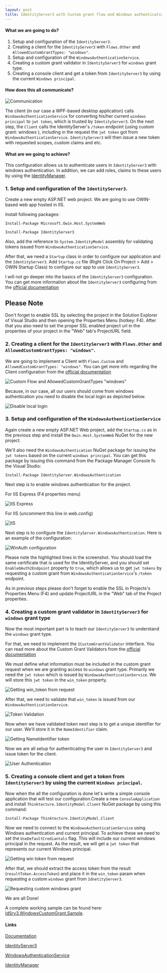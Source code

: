 ```yaml
---
layout: post
title: IdentityServer3 with Custom grant flow and Windows authentication
---
```


#### What we are going to do?

1. Setup and configuration of the `IdentityServer3`.
2. Creating a client for the `IdentityServer3` with `Flows.Other` and `AllowedCustomGrantTypes: "windows"`.
3. Setup and configuration of the `WindowsAuthenticationService`.
4. Creating a custom grant validator in `IdentityServer3` for `windows` grant type.
5. Creating a console client and get a token from `IdentityServer3` by using the current `Windows principal`.

#### How does this all communicate?

![Communication](http://arkoc.github.io/images/idnsrv_winauth_1.png)

The client (in our case a WPF-based desktop application) calls `WindowsAuthenticationService` for converting his/her current `windows principal` to `jwt token`, which is trusted by `IdentityServer3`.
On the next step, the `Client` calls the IdentityServer's `/token` endpoint (using custom grant: windows ), including in the request the `jwt token` got from `WindowsAuthenticationService`. `IdentityServer3` will then issue a new token with requested scopes, custom claims and etc.

#### What are we going to achieve?

This configuration allows us to authenticate users in `IdentityServer3` with windows authentication. In addition, we can add roles, claims to these users by using the [IdentityManager](https://github.com/IdentityManager/IdentityManager).

<!--more-->

### 1. Setup and configuration of the `IdentityServer3`.

Create a new empty ASP.NET web project. We are going to use OWIN-based web app hosted in IIS.

Install following packages:

`Install-Package Microsoft.Owin.Host.SystemWeb`

`Install-Package IdentityServer3`

Also, add the reference to `System.IdentityModel` assembly for validating tokens issued from `WindowsAuthenticationService`.

After that, we need a `Startup` class in order to configure our application and the `IdentityServer3`.
Add `Startup.cs` file (Right Click On Project > Add > OWIN Startup Class) to configure our app to use `IdentityServer3`.

I will not go deeper into the basics of the `IdentityServer3` configuration. You can get more information about the `IdentityServer3` configuring from the [official documentation](https://identityserver.github.io/Documentation/docsv2/configuration/overview.html)

## Please Note ##
Don't forget to enable SSL by selecting the project in the Solution Explorer of Visual Studio and then opening the Properties Menu (hotkey: F4). After that you also need to set the proper SSL enabled project url in the properties of your project in the "Web" tab's ProjectURL field.


### 2. Creating a client for the `IdentityServer3` with `Flows.Other` and `AllowedCustomGrantTypes: "windows"`.

We are going to implement a Client with `Flows.Custom` and `AllowedCustomGrantTypes: "windows"`. You can get more info regarding the Client configuration from the [official documentation](https://identityserver.github.io/Documentation/docsv2/configuration/clients.html)

![Custom Flow and AllowedCustomGrantTypes "windows"](http://arkoc.github.io/images/idnsrv_winauth_2.png)

Because, in our case, all our users should come from windows authentication you need to disable the local login as depicted below.

![Disable local login](http://arkoc.github.io/images/idnsrv_winauth_3.png)


### 3. Setup and configuration of the `WindowsAuthenticationService`

Again create a new empty ASP.NET Web project, add the `Startup.cs` as in the previous step and install the `Owin.Host.SystemWeb` NuGet for the new project.

We'll also need the `WindowsAuthentication` NuGet package for issuing the `jwt tokens` based on the current `windows principal`. You can get this package by issuing this command from the Package Manager Console fo the Visual Studio:

`Install-Package IdentityServer.WindowsAuthentication`

Next step is to enable windows authentication for the project. 

For IIS Express (F4 properties menu)

![IIS Express](http://arkoc.github.io/images/idnsrv_winauth_4.png)


For IIS (uncomment this line in web.config)

![IIS](http://arkoc.github.io/images/idnsrv_winauth_5.png)

Next step is to configure the `IdentityServer.WindowsAuthentication`. Here is an example of the configuration:

![WinAuth configuration](http://codepool.me/images/idnsrv_winauth_11.png)

Please note the highlighted lines in the screenshot. You should load the same certificate that is used for the IdentityServer, and you should set `EnableOAuth2Endpoint` property to `true`, which allows us to get `jwt tokens` by requesting a custom grant from `WindowsAuthenticationService`'s `/token` endpoint.

As in previous steps please don't forget to enable the SSL in Projects's Properties Menu (F4) and update ProjectURL in the "Web" tab of the Project properties.


### 4. Creating a custom grant validator in `IdentityServer3` for `windows` grant type

Now the most important part is to teach our `IdentityServer3` to understand the `windows` grant type.

For that, we need to implement the `ICustomGrantValidator` interface. You can read more about the Custom Grant Validators
from the [official documentation](https://identityserver.github.io/Documentation/docsv2/advanced/customGrantTypes.html)

We must define what information must be included in the custom grant request when we are granting access to `windows` grant type. Primarily we need the `jwt token` which is issued by `WindowsAuthenticationService`. We will store this `jwt token` in the `win_token` property.

![Getting win_token from request](http://arkoc.github.io/images/idnsrv_winauth_6.png)


After that, we need to validate that `win_token` is issued from our `WindowsAuthenticationService`. 

![Token Validation](http://arkoc.github.io/images/idnsrv_winauth_7.png)


Now when we have validated token next step is to get a unique identifier for our user. We'll store it in the `NameIdentifier` claim. 

![Getting NameIdentifier token](http://arkoc.github.io/images/idnsrv_winauth_7.png)


Now we are all setup for authenticating the user in `IdentityServer3` and issue token for the client.

![User Authentication](http://arkoc.github.io/images/idnsrv_winauth_8.png)


### 5. Creating a console client and get a token from `IdentityServer3` by using the current `Windows principal`.

Now when the all the configuration is done let's write a simple console application that will test our configuration.Create a new `ConsoleApplication` and install `Thinktecture.IdentityModel.Client` NuGet package by using this command:

`Install-Package Thinktecture.IdentityModel.Client`

Now we need to connect to the `WindowsAuthenticationService` using Windows authentication and current principal. To achieve these we need to set the `UseDefaultCrediantals` flag. This will include our current windows principal in the request. As the result, we will get a `jwt token` that represents our current Windows principal.

![Getting win token from request](http://arkoc.github.io/images/idnsrv_winauth_9.png)

After that, we should extract the access token from the result (`resultToken.AccessToken`) and place it in the `win_token` param when requesting a custom `windows` grant from `IdnetityServer3`.

![Requesting custom windows grant](http://arkoc.github.io/images/idnsrv_winauth_10.png)

We are all Done!

A complete working sample can be found here: [IdSrv3.WindowsCustomGrant.Sample](https://github.com/arkoc/IdSrv3.WindowsCustomGrant.Sample).


#### Links

[Documentation](https://identityserver.github.io/Documentation/)

[IdentityServer3](https://github.com/IdentityServer/IdentityServer3)

[WindowsAuthenticationService](https://github.com/IdentityServer/WindowsAuthentication)

[IdentityManager](https://github.com/IdentityManager/IdentityManager)

